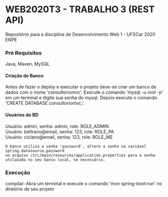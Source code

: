 # WEB2020T3 - TRABALHO 3 (REST API)
Repositório para a disciplina de Desenvolvimento Web 1 - UFSCar 2020 ENPE


### Pré Requisitos

Java, Maven, MySQL

#### Criação do Banco
Antes de fazer o deploy e executar o projeto deve-se criar um banco de dados com o nome 'consultoriomvc'.
Execute o comando 'mysql -u root -p' em um terminal e digite sua senha do mysql. Depois execute o comando 'CREATE DATABASE consultoriomvc;'.

#### Usuários do BD
Usuário: admin, senha: admin, role: ROLE_ADMIN   
Usuário: beltrano@email, senha: 123, role: ROLE_PA  
Usuário: ciclano@email, senha: 123, role: ROLE_ME            

```
O banco utiliza a senha 'password', altere a senha na variável spring.datasource.password 
no arquivo /src/main/resources/application.properties para a senha utilazada no seu banco local, se necessário.
```
### Execução
compilar:
  Abra um terminal e execute o comando
  'mvn spring-boot:run' no diretorio de seu projeto


